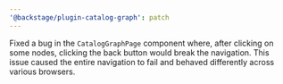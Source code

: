 ```yaml
---
'@backstage/plugin-catalog-graph': patch
---
```


Fixed a bug in the `CatalogGraphPage` component where, after clicking on some nodes, clicking the back button would break the navigation. This issue caused the entire navigation to fail and behaved differently across various browsers.
